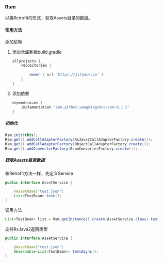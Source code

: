 ### Rsm
以类Retrofit的形式，获取Assets目录的数据。

#### 使用方法

添加依赖

1. 添加仓库到根build.gradle
    ``` gradle
    allprojects {
        repositories {
            ...
            maven { url 'https://jitpack.io' }
        }
    }
    ```
2. 添加依赖
    ``` gradle
    dependencies {
        implementation 'com.github.wangmingshuo:rsm:0.1.3'
    }
    ```

##### 初始化
``` java
Rsm.init(this);
Rsm.get().addCallAdapterFactory(RxJava2CallAdapterFactory.create());
Rsm.get().addCallAdapterFactory(ObjectCallAdapterFactory.create());
Rsm.get().addConverterFactory(GsonConverterFactory.create());
```

##### 获取Assets目录数据

和Retrofit方法一样，先定义Service
``` java
public interface AssetService {

    @AssetName("test.json")
    List<TestBean> test();
}
``` 

调用方法
``` java
List<TestBean> list = Rsm.getInstance().create(AssetService.class).test();
```
支持RxJava2返回类型

``` java
public interface AssetService {

    @AssetName("test.json")
    Observable<List<TestBean>> testAsync();
}
```

